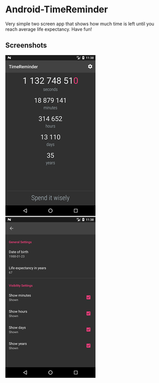 # Android-TimeReminder

Very simple two screen app that shows how much time is left until you reach average life expectancy. Have fun!

## Screenshots

[![Main Screen][screen1th]][screen1]
[![Preference Screen][screen2th]][screen2]

[screen1th]: dev_files/screens/screen1_thumbnail.png
[screen1]: dev_files/screens/screen1.png
[screen2th]: dev_files/screens/screen2_thumbnail.png
[screen2]: dev_files/screens/screen2.png
